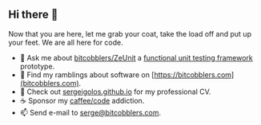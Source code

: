 ## Hi there 👋

Now that you are here, let me grab your coat, take the load off and put up your feet.  We are all here for code.

- 💬 Ask me about [bitcobblers/ZeUnit](https://github.com/bitcobblers/ZeUnit) a [functional unit testing framework](https://zeunit.org/) prototype.
- 🤔 Find my ramblings about software on [https://bitcobblers.com](bitcobblers.com).
- 🔭 Check out [sergeigolos.github.io](https://sergeigolos.github.io/) for my professional CV.
- ☕ Sponsor my [caffee/code](https://www.buymeacoffee.com/sergeigolos) addiction.
- 📫 Send e-mail to [serge@bitcobblers.com](mailto:serge@bitcobblers.com).
